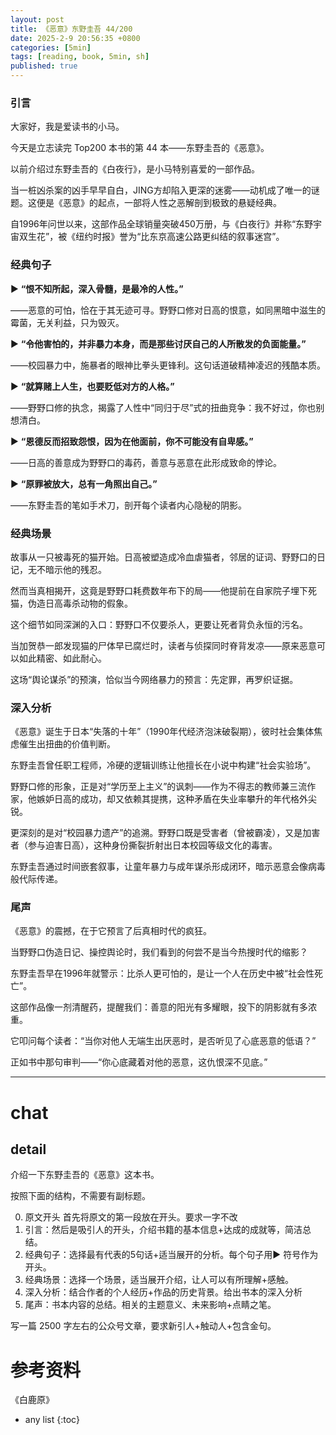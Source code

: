 ```yaml
---
layout: post
title: 《恶意》东野圭吾 44/200
date: 2025-2-9 20:56:35 +0800
categories: [5min]
tags: [reading, book, 5min, sh]
published: true
---
```



### 引言  

大家好，我是爱读书的小马。

今天是立志读完 Top200 本书的第 44 本——东野圭吾的《恶意》。

以前介绍过东野圭吾的《白夜行》，是小马特别喜爱的一部作品。

当一桩凶杀案的凶手早早自白，JING方却陷入更深的迷雾——动机成了唯一的谜题。这便是《恶意》的起点，一部将人性之恶解剖到极致的悬疑经典。

自1996年问世以来，这部作品全球销量突破450万册，与《白夜行》并称“东野宇宙双生花”，被《纽约时报》誉为“比东京高速公路更纠结的叙事迷宫”。

### 经典句子  

▶ **“恨不知所起，深入骨髓，是最冷的人性。”**  

   ——恶意的可怕，恰在于其无迹可寻。野野口修对日高的恨意，如同黑暗中滋生的霉菌，无关利益，只为毁灭。  

▶ **“令他害怕的，并非暴力本身，而是那些讨厌自己的人所散发的负面能量。”**  

   ——校园暴力中，施暴者的眼神比拳头更锋利。这句话道破精神凌迟的残酷本质。  

▶ **“就算赌上人生，也要贬低对方的人格。”**  

   ——野野口修的执念，揭露了人性中“同归于尽”式的扭曲竞争：我不好过，你也别想清白。  

▶ **“恩德反而招致怨恨，因为在他面前，你不可能没有自卑感。”**  

   ——日高的善意成为野野口的毒药，善意与恶意在此形成致命的悖论。  

▶ **“原罪被放大，总有一角照出自己。”**  

   ——东野圭吾的笔如手术刀，剖开每个读者内心隐秘的阴影。

### 经典场景 

故事从一只被毒死的猫开始。日高被塑造成冷血虐猫者，邻居的证词、野野口的日记，无不暗示他的残忍。

然而当真相揭开，这竟是野野口耗费数年布下的局——他提前在自家院子埋下死猫，伪造日高毒杀动物的假象。

这个细节如同深渊的入口：野野口不仅要杀人，更要让死者背负永恒的污名。

当加贺恭一郎发现猫的尸体早已腐烂时，读者与侦探同时脊背发凉——原来恶意可以如此精密、如此耐心。

这场“舆论谋杀”的预演，恰似当今网络暴力的预言：先定罪，再罗织证据。

### 深入分析

《恶意》诞生于日本“失落的十年”（1990年代经济泡沫破裂期），彼时社会集体焦虑催生出扭曲的价值判断。

东野圭吾曾任职工程师，冷硬的逻辑训练让他擅长在小说中构建“社会实验场”。

野野口修的形象，正是对“学历至上主义”的讽刺——作为不得志的教师兼三流作家，他嫉妒日高的成功，却又依赖其提携，这种矛盾在失业率攀升的年代格外尖锐。  

更深刻的是对“校园暴力遗产”的追溯。野野口既是受害者（曾被霸凌），又是加害者（参与迫害日高），这种身份撕裂折射出日本校园等级文化的毒害。

东野圭吾通过时间嵌套叙事，让童年暴力与成年谋杀形成闭环，暗示恶意会像病毒般代际传递。

### 尾声

《恶意》的震撼，在于它预言了后真相时代的疯狂。

当野野口伪造日记、操控舆论时，我们看到的何尝不是当今热搜时代的缩影？

东野圭吾早在1996年就警示：比杀人更可怕的，是让一个人在历史中被“社会性死亡”。  

这部作品像一剂清醒药，提醒我们：善意的阳光有多耀眼，投下的阴影就有多浓重。

它叩问每个读者：“当你对他人无端生出厌恶时，是否听见了心底恶意的低语？”

正如书中那句审判——“你心底藏着对他的恶意，这仇恨深不见底。” 

------------------------------------------------------------------------

# chat

## detail

介绍一下东野圭吾的《恶意》这本书。

按照下面的结构，不需要有副标题。

0. 原文开头 首先将原文的第一段放在开头。要求一字不改
1. 引言：然后是吸引人的开头，介绍书籍的基本信息+达成的成就等，简洁总结。
2. 经典句子：选择最有代表的5句话+适当展开的分析。每个句子用▶ 符号作为开头。
3. 经典场景：选择一个场景，适当展开介绍，让人可以有所理解+感触。
4. 深入分析：结合作者的个人经历+作品的历史背景。给出书本的深入分析
5. 尾声：书本内容的总结。相关的主题意义、未来影响+点睛之笔。

写一篇 2500 字左右的公众号文章，要求新引人+触动人+包含金句。


# 参考资料

 《白鹿原》

* any list
{:toc}